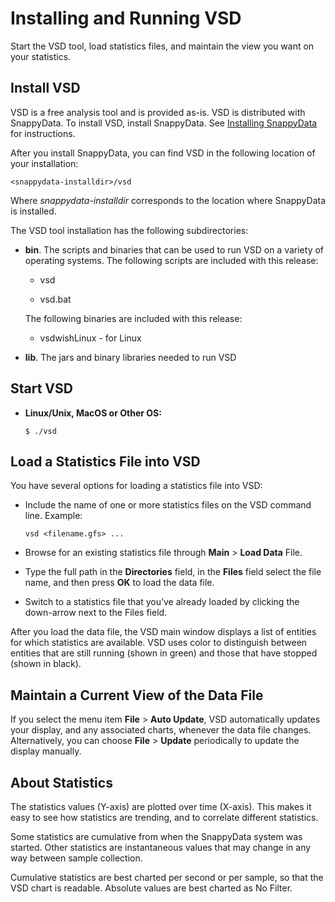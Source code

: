 # Installing and Running VSD

Start the VSD tool, load statistics files, and maintain the view you want on your statistics.

<a id="install-vsd"></a>
## Install VSD

VSD is a free analysis tool and is provided as-is. VSD is distributed with SnappyData. To install VSD, install SnappyData. See [Installing SnappyData](running_vsd.md) for instructions.

After you install SnappyData, you can find VSD in the following location of your installation:

``` pre
<snappydata-installdir>/vsd
```

Where *snappydata-installdir* corresponds to the location where SnappyData is installed. 

The VSD tool installation has the following subdirectories:

-   **bin**. The scripts and binaries that can be used to run VSD on a variety of operating systems. The following scripts are included with this release:
    -   vsd

    -   vsd.bat

    The following binaries are included with this release:
    -   vsdwishLinux - for Linux

-   **lib**. The jars and binary libraries needed to run VSD

<a id="start-vsd"></a>

## Start VSD

-   **Linux/Unix, MacOS or Other OS:**

    ``` 
    $ ./vsd
    ```

<a id="statistics-vsd"></a>

## Load a Statistics File into VSD

You have several options for loading a statistics file into VSD:

-   Include the name of one or more statistics files on the VSD command line. Example:

    ``` 
    vsd <filename.gfs> ...
    ```

-   Browse for an existing statistics file through **Main** > **Load Data** File.
-   Type the full path in the **Directories** field, in the **Files** field select the file name, and then press **OK** to load the data file.
-   Switch to a statistics file that you’ve already loaded by clicking the down-arrow next to the Files field.

After you load the data file, the VSD main window displays a list of entities for which statistics are available. VSD uses color to distinguish between entities that are still running (shown in green) and those that have stopped (shown in black).

<a id="current-view-datafile"></a>
## Maintain a Current View of the Data File

If you select the menu item **File** > **Auto Update**, VSD automatically updates your display, and any associated charts, whenever the data file changes. Alternatively, you can choose **File** > **Update** periodically to update the display manually.

<a id="about-statistics"></a>

## About Statistics

The statistics values (Y-axis) are plotted over time (X-axis). This makes it easy to see how statistics are trending, and to correlate different statistics.

Some statistics are cumulative from when the SnappyData system was started. Other statistics are instantaneous values that may change in any way between sample collection.

Cumulative statistics are best charted per second or per sample, so that the VSD chart is readable. Absolute values are best charted as No Filter.
